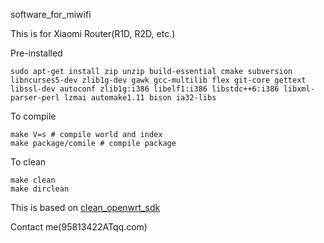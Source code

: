 software_for_miwifi

This is for Xiaomi Router(R1D, R2D, etc.) 

Pre-installed

    sudo apt-get install zip unzip build-essential cmake subversion libncurses5-dev zlib1g-dev gawk gcc-multilib flex git-core gettext libssl-dev autoconf zlib1g:i386 libelf1:i386 libstdc++6:i386 libxml-parser-perl lzmai automake1.11 bison ia32-libs 

To compile

    make V=s # compile world and index
    make package/comile # compile package

To clean

    make clean
    make dirclean

This is based on [clean_openwrt_sdk](https://github.com/SmartXiaoMing/clean_openwrt_sdk.git)

Contact me(95813422ATqq.com)



